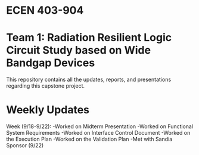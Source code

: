 # ECEN 403-904
# Team 1: Radiation Resilient Logic Circuit Study based on Wide Bandgap Devices

This repository contains all the updates, reports, and presentations regarding this capstone project.

# Weekly Updates
Week (9/18-9/22): 
-Worked on Midterm Presentation
-Worked on Functional System Requirements
-Worked on Interface Control Document
-Worked on the Execution Plan
-Worked on the Validation Plan
-Met with Sandia Sponsor (9/22)

